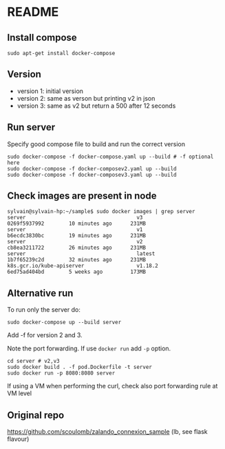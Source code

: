 # README

## Install compose

```
sudo apt-get install docker-compose
```


## Version

- version 1: initial version
- version 2: same as verson but printing v2 in json
- version 3: same as v2 but return a 500 after 12 seconds

## Run server

Specify good compose file to build and run the correct version


```
sudo docker-compose -f docker-compose.yaml up --build # -f optional here
sudo docker-compose -f docker-composev2.yaml up --build
sudo docker-compose -f docker-composev3.yaml up --build
```

## Check images are present in node

```
sylvain@sylvain-hp:~/sample$ sudo docker images | grep server
server                                    v3                  0269f5937992        10 minutes ago      231MB
server                                    v1                  b6ecdc3830bc        19 minutes ago      231MB
server                                    v2                  cb8ea3211722        26 minutes ago      231MB
server                                    latest              1b7f65239c2d        32 minutes ago      231MB
k8s.gcr.io/kube-apiserver                 v1.18.2             6ed75ad404bd        5 weeks ago         173MB
```

## Alternative run

To run only the server do:

````
sudo docker-compose up --build server 
````

Add -f for version 2 and 3.

Note the port forwarding.
If use `docker run` add `-p` option.

````
cd server # v2,v3
sudo docker build . -f pod.Dockerfile -t server 
sudo docker run -p 8080:8080 server
```` 

If using a VM when performing the curl, check also port forwarding rule at VM level

## Original repo

https://github.com/scoulomb/zalando_connexion_sample (lb, see flask flavour)
